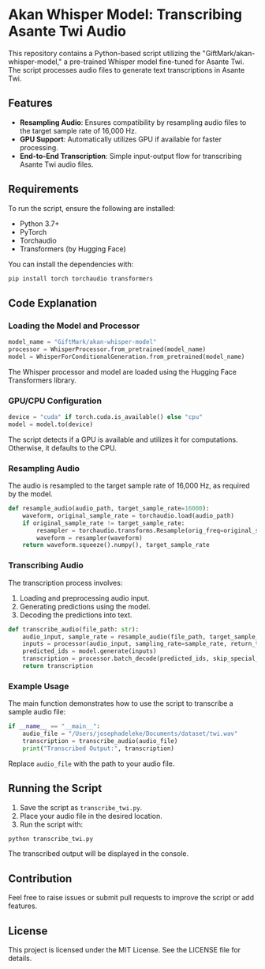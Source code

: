 # Akan Whisper Model: Transcribing Asante Twi Audio

This repository contains a Python-based script utilizing the "GiftMark/akan-whisper-model," a pre-trained Whisper model fine-tuned for Asante Twi. The script processes audio files to generate text transcriptions in Asante Twi.

## Features
- **Resampling Audio**: Ensures compatibility by resampling audio files to the target sample rate of 16,000 Hz.
- **GPU Support**: Automatically utilizes GPU if available for faster processing.
- **End-to-End Transcription**: Simple input-output flow for transcribing Asante Twi audio files.

## Requirements
To run the script, ensure the following are installed:

- Python 3.7+
- PyTorch
- Torchaudio
- Transformers (by Hugging Face)

You can install the dependencies with:
```bash
pip install torch torchaudio transformers
```

## Code Explanation

### Loading the Model and Processor
```python
model_name = "GiftMark/akan-whisper-model"
processor = WhisperProcessor.from_pretrained(model_name)
model = WhisperForConditionalGeneration.from_pretrained(model_name)
```
The Whisper processor and model are loaded using the Hugging Face Transformers library.

### GPU/CPU Configuration
```python
device = "cuda" if torch.cuda.is_available() else "cpu"
model = model.to(device)
```
The script detects if a GPU is available and utilizes it for computations. Otherwise, it defaults to the CPU.

### Resampling Audio
The audio is resampled to the target sample rate of 16,000 Hz, as required by the model.
```python
def resample_audio(audio_path, target_sample_rate=16000):
    waveform, original_sample_rate = torchaudio.load(audio_path)
    if original_sample_rate != target_sample_rate:
        resampler = torchaudio.transforms.Resample(orig_freq=original_sample_rate, new_freq=target_sample_rate)
        waveform = resampler(waveform)
    return waveform.squeeze().numpy(), target_sample_rate
```

### Transcribing Audio
The transcription process involves:
1. Loading and preprocessing audio input.
2. Generating predictions using the model.
3. Decoding the predictions into text.

```python
def transcribe_audio(file_path: str):
    audio_input, sample_rate = resample_audio(file_path, target_sample_rate=16000)
    inputs = processor(audio_input, sampling_rate=sample_rate, return_tensors="pt").input_features.to(device)
    predicted_ids = model.generate(inputs)
    transcription = processor.batch_decode(predicted_ids, skip_special_tokens=True)[0]
    return transcription
```

### Example Usage
The main function demonstrates how to use the script to transcribe a sample audio file:
```python
if __name__ == "__main__":
    audio_file = "/Users/josephadeleke/Documents/dataset/twi.wav"
    transcription = transcribe_audio(audio_file)
    print("Transcribed Output:", transcription)
```
Replace `audio_file` with the path to your audio file.

## Running the Script
1. Save the script as `transcribe_twi.py`.
2. Place your audio file in the desired location.
3. Run the script with:
```bash
python transcribe_twi.py
```
The transcribed output will be displayed in the console.

## Contribution
Feel free to raise issues or submit pull requests to improve the script or add features.

## License
This project is licensed under the MIT License. See the LICENSE file for details.

